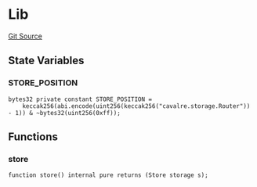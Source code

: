 # Lib
[Git Source](https://github.com/CavalRe/cavalre-contracts/blob/b96f8602f431eb4f1948c1233246d58b344ea36f/src/modules/Router.sol)


## State Variables
### STORE_POSITION

```solidity
bytes32 private constant STORE_POSITION =
    keccak256(abi.encode(uint256(keccak256("cavalre.storage.Router")) - 1)) & ~bytes32(uint256(0xff));
```


## Functions
### store


```solidity
function store() internal pure returns (Store storage s);
```

